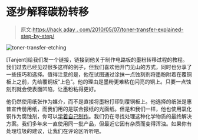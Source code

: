 # 逐步解释碳粉转移

> 原文:[https://hack aday . com/2010/05/07/toner-transfer-explained-step-by-step/](https://hackaday.com/2010/05/07/toner-transfer-explained-step-by-step/)

![](../Images/e645f98e121dfdef024364e983e8fc91.png "toner-transfer-etching")

[Tanjent]给我们发一个链接，链接到他关于制作电路板的墨粉转移过程的教程。我们过去已经见过很多这样的例子，但我们喜欢他开门见山的方式，同时也分享了一些技巧和选择。值得注意的是，他在试图通过涂抹一点蚀刻剂将墨粉附着在覆铜板上之前，先给覆铜板“上色”。他的理由是墨粉更难粘在闪亮的铜上。只要一点蚀刻剂就会使表面凹陷，让墨粉粘得更好。

他仍然使用纸张作为媒介，而不是直接将墨粉打印到覆铜板上。他选择的纸张是惠普宣传册用纸，而我们用的是联合报纸的光面纸。但是和我们一样，他也使用氯化铜作为腐蚀剂，你可以[学着自己制作](http://www.instructables.com/id/Stop-using-Ferric-Chloride-etchant!--A-better-etc/)。我们仍在寻找处理这种化学物质的最终解决方案。我们多年来一直使用同一批产品，但最近它因有杂质而变得浑浊。如果你有处理垃圾的建议，让我们在评论区听听吧。